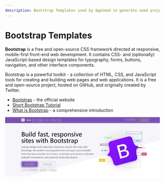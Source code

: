```yaml
---
description: Bootstrap Templates used by AppSeed to generate seed projects.
---
```


# Bootstrap Templates

**Bootstrap** is a free and open-source CSS framework directed at responsive, mobile-first front-end web development. It contains CSS- and \(optionally\) JavaScript-based design templates for typography, forms, buttons, navigation, and other interface components.

Bootstrap is a powerful toolkit - a collection of HTML, CSS, and JavaScript tools for creating and building web pages and web applications. It is a free and open-source project, hosted on GitHub, and originally created by Twitter. 

* [Bootstrap](https://getbootstrap.com/) - the official website
* [Short Bootstrap Tutorial](https://www.toptal.com/front-end/what-is-bootstrap-a-short-tutorial-on-the-what-why-and-how)
* [What is Bootstrap](https://wpamelia.com/what-is-bootstrap/) - a comprehensive introduction

![Bootstrap - Open-source CSS Framework.](../../.gitbook/assets/docs-cover-bootstrap.jpg)







